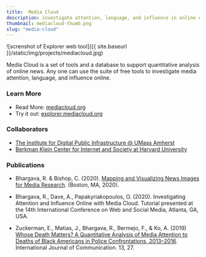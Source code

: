 ```yaml
---
title:  Media Cloud
description: investigate attention, language, and influence in online news
thumbnail: mediacloud-thumb.png
slug: "media-cloud"
---
```


![screnshot of Explorer web tool]({{ site.baseurl }}/static/img/projects/mediacloud.jpg)

Media Cloud is a set of tools and a database to support quantitative analysis of online news. Any one can use the suite of free tools to investigate media attention, language, and influence online.

### Learn More

* Read More: [mediacloud.org](https://mediacloud.org)
* Try it out: [explorer.mediacloud.org](http://explorer.mediacloud.org)

### Collaborators

* [The Institute for Digital Public Infrastructure @ UMass Amherst](http://publicinfrastructure.org)
* [Berkman Klein Center for Internet and Society at Harvard University](https://cyber.harvard.edu)

### Publications

* Bhargava, R. & Bishop, C. (2020). [Mapping and Visualizing News Images for Media Research](https://cpb-us-w2.wpmucdn.com/sites.northeastern.edu/dist/d/53/files/2020/02/CJ_2020_paper_39.pdf). (Boston, MA, 2020).

* Bhargava, R., Dave, A., Papakyriakopoulos, O. (2020). Investigating Attention and Influence Online with Media Cloud. Tutorial presented at the 14th International Conference on Web and Social Media, Atlanta, GA, USA.

* Zuckerman, E., Matias, J., Bhargava, R., Bermejo, F., & Ko, A. (2019) [Whose Death Matters? A Quantitative Analysis of Media Attention to Deaths of Black Americans in Police Confrontations, 2013–2016](https://ijoc.org/index.php/ijoc/article/view/8782). International Journal of Communication. 13, 27.
